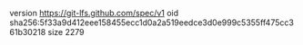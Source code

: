 version https://git-lfs.github.com/spec/v1
oid sha256:5f33a9d412eee158455ecc1d0a2a519eedce3d0e999c5355ff475cc361b30218
size 2279

